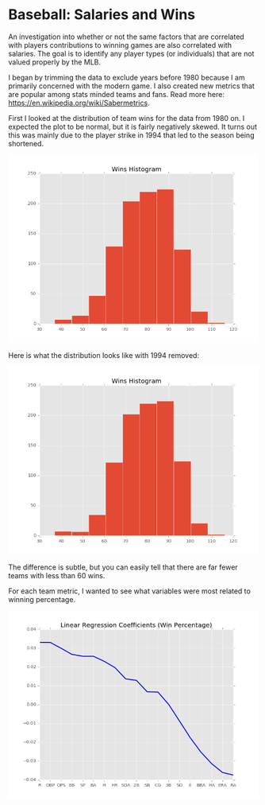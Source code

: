 # Baseball: Salaries and Wins
An investigation into whether or not the same factors that are correlated with players contributions to winning games are also correlated with salaries.  The goal is to identify any player types (or individuals) that are not valued properly by the MLB.

I began by trimming the data to exclude years before 1980 because I am primarily concerned with the modern game.  I also created new metrics that are popular among stats minded teams and fans.  Read more here: https://en.wikipedia.org/wiki/Sabermetrics.

First I looked at the distribution of team wins for the data from 1980 on.  I expected the plot to be normal, but it is fairly negatively skewed.  It turns out this was mainly due to the player strike in 1994 that led to the season being shortened.

![Wins Histogram](/images/winshisto.png)


Here is what the distribution looks like with 1994 removed:

![Wins Histogram2](/images/winshisto2.png)

The difference is subtle, but you can easily tell that there are far fewer teams with less than 60 wins.

For each team metric, I wanted to see what variables were most related to winning percentage.

![Linear Regression Coefficients](/images/coefficients.png)
